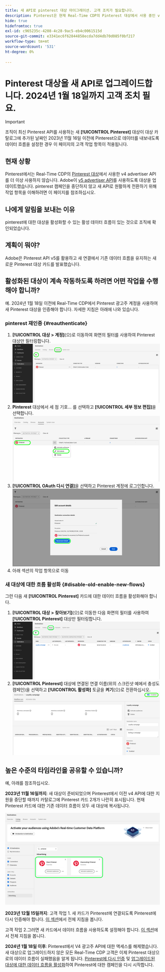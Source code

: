 ```yaml
---
title: 새 API로 pinterest 대상 마이그레이션. 고객 조치가 필요합니다.
description: Pinterest은 현재 Real-Time CDP의 Pinterest 대상에서 사용 중인 v4 advertiser API를 더 이상 사용하지 않습니다. pinterest 캠페인을 중단하지 않고 새 API로 원활하게 전환하기 위해 작업 항목을 이해합니다.
hide: true
hidefromtoc: true
exl-id: c965235c-4208-4c28-9ac5-eb4c0061515d
source-git-commit: e3341ec6f62844858ecda7dd4db70d085f0bf217
workflow-type: tm+mt
source-wordcount: '531'
ht-degree: 0%

---
```


# Pinterest 대상을 새 API로 업그레이드합니다. 2024년 1월 18일까지 고객 조치 필요.

>[!IMPORTANT]
>
>조직이 최신 Pinterest API를 사용하는 새 **[!UICONTROL Pinterest]** 대상이 대상 카탈로그에 추가된 날짜인 2023년 11월 16일 이전에 Pinterest으로 데이터를 내보내도록 데이터 흐름을 설정한 경우 이 페이지의 고객 작업 항목이 적용됩니다.

## 현재 상황

Pinterest에서는 Real-Time CDP의 [Pinterest 대상](/help/destinations/catalog/advertising/pinterest.md)에서 사용한 v4 advertiser API를 더 이상 사용하지 않습니다. Adobe이 [v5 advertiser API](https://developers.pinterest.com/docs/getting-started/migration/)를 사용하도록 대상을 업데이트했습니다. pinterest 캠페인을 중단하지 않고 새 API로 원활하게 전환하기 위해 작업 항목을 이해하려면 이 페이지를 참조하십시오.

## 나에게 알림을 보내는 이유

pinterest에 대한 대상을 활성화할 수 있는 활성 데이터 흐름이 있는 것으로 조직에 확인되었습니다.

## 계획이 뭐야?

Adobe은 Pinterest API v5를 활용하고 새 연결에서 기존 데이터 흐름을 유지하는 새로운 Pinterest 대상 카드를 발표했습니다.

## 활성화된 대상이 계속 작동하도록 하려면 어떤 작업을 수행해야 합니까?

예. 2024년 1월 18일 이전에 Real-Time CDP에서 Pinterest 광고주 계정을 사용하여 새 Pinterest 대상을 인증해야 합니다. 자세한 지침은 아래에 나와 있습니다.

### pinterest 재인증 {#reauthenticate}

1. **[!UICONTROL 대상 > 계정]**(으)로 이동하여 화면의 필터를 사용하여 Pinterest 대상만 필터링합니다.
   ![Pinterest 계정만 필터링](/help/destinations/assets/catalog/advertising/pinterest-migration/filter-pinterest-acconts-only.png)
2. **Pinterest** 대상에서 세 점 기호... 를 선택하고 **[!UICONTROL 세부 정보 편집]**&#x200B;을 선택합니다.
   ![세부 정보 편집 선택](/help/destinations/assets/catalog/advertising/pinterest-migration/edit-details-pinterest.png)
3. **[!UICONTROL OAuth 다시 연결]**&#x200B;을 선택하고 Pinterest 계정에 로그인합니다.
   ![다시 연결 ](/help/destinations/assets/catalog/advertising/pinterest-migration/reconnect-oauth-pinterest.png)
4. 아래 섹션의 작업 항목으로 이동

### 새 대상에 대한 흐름 활성화 {#disable-old-enable-new-flows}

그런 다음 새 **[!UICONTROL Pinterest]** 카드에 대한 데이터 흐름을 활성화해야 합니다.

1. **[!UICONTROL 대상 > 찾아보기]**(으)로 이동한 다음 화면의 필터를 사용하여 **[!UICONTROL Pinterest]** 대상만 필터링합니다.
   ![찾아보기 탭에서만 Pinterest 데이터 흐름 필터링](/help/destinations/assets/catalog/advertising/pinterest-migration/filter-pinterest-browse.png)
2. **[!UICONTROL Pinterest]** 대상에 연결된 연결 이름(위의 스크린샷 예에서 충성도 캠페인)을 선택하고 **[!UICONTROL 활성화]** 토글을 **켜기**(으)로 전환하십시오.
   ![새 연결에 대해 켜고 이전 연결에 대해 끄기](/help/destinations/assets/catalog/advertising/pinterest-migration/enable-disable-toggle-new-destination.png)

<!--

While no disruption to your campaigns is expected, remember to check in the Pinterest UI that everything works as expected.

-->

## 높은 수준의 타임라인을 공유할 수 있습니까?

예, 아래를 참조하십시오.

**2023년 11월 16일까지**: 새 대상이 준비되었으며 Pinterest에서 이전 v4 API에 대한 지원을 중단할 때까지 카탈로그에 Pinterest 카드 2개가 나란히 표시됩니다. 현재 Pinterest 카드에 대한 기존 데이터 흐름이 모두 새 대상에 복사됩니다.

![이전 및 새 Pinterest 대상 나란히](/help/destinations/assets/catalog/advertising/pinterest-migration/pinterest-two-cards-side-by-side.png)

<!--

>[!IMPORTANT]
>
>After November 16th, 2023 the legacy Pinterest destination is marked **[!UICONTROL Deprecating]**. <span class="preview">Any changes that you make to dataflows to the (Deprecating) Pinterest destination after November 16th will *not* be automatically carried over to the new Pinterest destination. </span>
>For example, we *do not recommend* that you activate new audiences to the old destination after November 16th. If you do that, you will then have to follow the [regular activation steps](/help/destinations/ui/activate-segment-streaming-destinations.md) to add the audience to the new destination once the customer actions are taken.

-->

**2023년 12월 15일까지**: <span class="preview">고객 작업 1</span>. 새 카드가 Pinterest에 연결되도록 Pinterest에 다시 인증해야 합니다. [이 섹션](#reauthenticate)에서 전체 지침을 봅니다.

<span class="preview">고객 작업 2</span>.그러면 새 카드에서 데이터 흐름을 사용하도록 설정해야 합니다. [이 섹션](#disable-old-enable-new-flows)에서 전체 지침을 봅니다.

<!--

>[!IMPORTANT]
>
>After December 15th, 2023, Adobe does not guarantee the integrity of dataflows to the old **[!UICONTROL (Deprecating) Pinterest]** destination.

-->

**2024년 1월 18일 이후**: <span class="preview">Pinterest에서 V4 광고주 API에 대한 액세스를 해제했습니다. 새 대상으로 업그레이드하지 않은 모든 Real-Time CDP 고객은 이제 Pinterest 대상으로의 데이터 흐름이 실패했음을 알게 됩니다. [Pinterest에 다시 인증](#reauthenticate) 및 [업그레이드된 대상에 대한 데이터 흐름을 활성화](#disable-old-enable-new-flows)하여 Pinterest에 대한 캠페인을 다시 시작합니다.</span>

<!--

## Other items to note

After you enable the dataflows on the new destination card and disable the dataflows on the old destination cards, you should see no disruption in your campaigns or in the numbers of qualified profiles in the audiences coming in from Adobe Real-Time CDP.

-->
